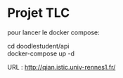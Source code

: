 # Projet TLC

pour lancer le docker compose:

cd doodlestudent/api\
docker-compose up -d



URL : http://qian.istic.univ-rennes1.fr/